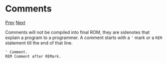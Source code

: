 # Comments

[Prev]() [Next]()

Comments will not be compiled into final ROM, they are sidenotes that explain a program to a programmer. A comment starts with a `'` mark or a `REM` statement till the end of that line.

```basic
' Comment.
REM Comment after REMark.
```
<!-- prg
!edit, run, title="Comments", style=""
' Comment.
REM Comment after REMark.
-->
